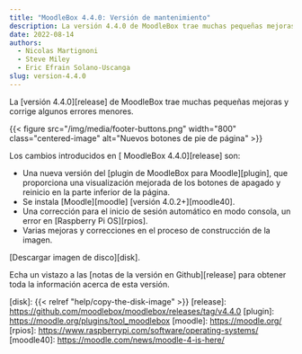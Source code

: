 ```yaml
---
title: "MoodleBox 4.4.0: Versión de mantenimiento"
description: La versión 4.4.0 de MoodleBox trae muchas pequeñas mejoras y corrige algunos errores menores.
date: 2022-08-14
authors:
  - Nicolas Martignoni
  - Steve Miley
  - Eric Efrain Solano-Uscanga
slug: version-4.4.0
---
```


La [versión 4.4.0][release] de MoodleBox trae muchas pequeñas mejoras y corrige algunos errores menores.

{{< figure src="/img/media/footer-buttons.png" width="800" class="centered-image" alt="Nuevos botones de pie de página" >}}

Los cambios introducidos en [ MoodleBox 4.4.0][release] son:

- Una nueva versión del [plugin de MoodleBox para Moodle][plugin], que proporciona una visualización mejorada de los botones de apagado y reinicio en la parte inferior de la página.
- Se instala [Moodle][moodle] [versión 4.0.2+][moodle40].
- Una corrección para el inicio de sesión automático en modo consola, un error en [Raspberry Pi OS][rpios].
- Varias mejoras y correcciones en el proceso de construcción de la imagen.

[Descargar imagen de disco][disk].

Echa un vistazo a las [notas de la versión en Github][release] para obtener toda la información acerca de esta versión.

[disk]: {{< relref "help/copy-the-disk-image" >}}
[release]: https://github.com/moodlebox/moodlebox/releases/tag/v4.4.0
[plugin]: https://moodle.org/plugins/tool_moodlebox
[moodle]: https://moodle.org/
[rpios]: https://www.raspberrypi.com/software/operating-systems/
[moodle40]: https://moodle.com/news/moodle-4-is-here/
